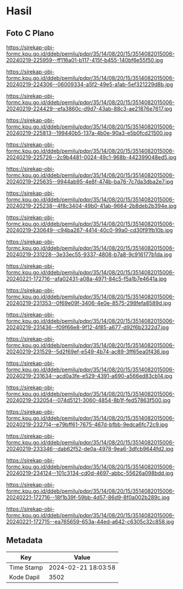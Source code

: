 # Hasil

## Foto C Plano

https://sirekap-obj-formc.kpu.go.id/ddeb/pemilu/pdpr/35/14/08/20/15/3514082015006-20240219-225959--ff116a01-b117-415f-b455-140bf6e55f50.jpg

https://sirekap-obj-formc.kpu.go.id/ddeb/pemilu/pdpr/35/14/08/20/15/3514082015006-20240219-224306--06009334-a5f2-49e5-a1ab-5ef321229d8b.jpg

https://sirekap-obj-formc.kpu.go.id/ddeb/pemilu/pdpr/35/14/08/20/15/3514082015006-20240219-224429--efa3860c-d9d7-43ab-88c3-ae21876e7617.jpg

https://sirekap-obj-formc.kpu.go.id/ddeb/pemilu/pdpr/35/14/08/20/15/3514082015006-20240219-225813--199440b5-137a-4b0e-90a3-e5b0fcd21500.jpg

https://sirekap-obj-formc.kpu.go.id/ddeb/pemilu/pdpr/35/14/08/20/15/3514082015006-20240219-225726--2c9b4481-0024-49c1-968b-442399048ed5.jpg

https://sirekap-obj-formc.kpu.go.id/ddeb/pemilu/pdpr/35/14/08/20/15/3514082015006-20240219-225635--9944ab95-4e8f-474b-ba76-7c7da3dba2e7.jpg

https://sirekap-obj-formc.kpu.go.id/ddeb/pemilu/pdpr/35/14/08/20/15/3514082015006-20240219-225238--4f8c3404-49b0-41ab-9664-2b8deb2b394e.jpg

https://sirekap-obj-formc.kpu.go.id/ddeb/pemilu/pdpr/35/14/08/20/15/3514082015006-20240219-230649--c94ba267-4414-40c0-99a0-cd30f91fb10b.jpg

https://sirekap-obj-formc.kpu.go.id/ddeb/pemilu/pdpr/35/14/08/20/15/3514082015006-20240219-231228--3e33ec55-9337-4808-b7a8-9c916177b1da.jpg

https://sirekap-obj-formc.kpu.go.id/ddeb/pemilu/pdpr/35/14/08/20/15/3514082015006-20240221-172716--afa02431-a08a-4971-84c5-f5a1b7e4641a.jpg

https://sirekap-obj-formc.kpu.go.id/ddeb/pemilu/pdpr/35/14/08/20/15/3514082015006-20240219-231353--0f69e09f-3406-4e0e-8575-298fefa8589d.jpg

https://sirekap-obj-formc.kpu.go.id/ddeb/pemilu/pdpr/35/14/08/20/15/3514082015006-20240219-231436--f09f66e8-9f12-4f85-a677-d92f6b2322d7.jpg

https://sirekap-obj-formc.kpu.go.id/ddeb/pemilu/pdpr/35/14/08/20/15/3514082015006-20240219-231529--5d2f69ef-e549-4b74-ac89-3ff65ea0f436.jpg

https://sirekap-obj-formc.kpu.go.id/ddeb/pemilu/pdpr/35/14/08/20/15/3514082015006-20240219-231634--acd0a3fe-e529-4391-a690-a566ed83cb14.jpg

https://sirekap-obj-formc.kpu.go.id/ddeb/pemilu/pdpr/35/14/08/20/15/3514082015006-20240219-232054--074d5121-3060-4854-8b1f-fed57863f500.jpg

https://sirekap-obj-formc.kpu.go.id/ddeb/pemilu/pdpr/35/14/08/20/15/3514082015006-20240219-232714--e79bff61-7675-467d-bfbb-9edca6fc72c9.jpg

https://sirekap-obj-formc.kpu.go.id/ddeb/pemilu/pdpr/35/14/08/20/15/3514082015006-20240219-233346--dab62f52-de0a-4978-9ea6-3dfcb9644fd2.jpg

https://sirekap-obj-formc.kpu.go.id/ddeb/pemilu/pdpr/35/14/08/20/15/3514082015006-20240219-234124--101c3134-cd0d-4697-abbc-55626a098bdd.jpg

https://sirekap-obj-formc.kpu.go.id/ddeb/pemilu/pdpr/35/14/08/20/15/3514082015006-20240221-172716--18f1b39f-59bb-4d57-86d9-8f0a002b289c.jpg

https://sirekap-obj-formc.kpu.go.id/ddeb/pemilu/pdpr/35/14/08/20/15/3514082015006-20240221-172715--ea765659-653a-44ed-a642-c6305c32c858.jpg


## Metadata

| Key        | Value               |
| ---------- | ------------------- |
| Time Stamp | 2024-02-21 18:03:58 |
| Kode Dapil | 3502                |



